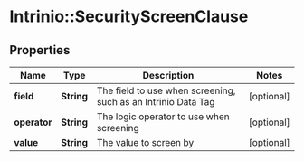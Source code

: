 # Intrinio::SecurityScreenClause

## Properties
Name | Type | Description | Notes
------------ | ------------- | ------------- | -------------
**field** | **String** | The field to use when screening, such as an Intrinio Data Tag | [optional] 
**operator** | **String** | The logic operator to use when screening | [optional] 
**value** | **String** | The value to screen by | [optional] 


